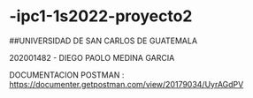 # -ipc1-1s2022-proyecto2
##UNIVERSIDAD DE SAN CARLOS DE GUATEMALA

202001482 - DIEGO PAOLO MEDINA GARCIA

DOCUMENTACION POSTMAN : https://documenter.getpostman.com/view/20179034/UyrAGdPV
